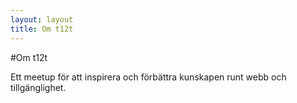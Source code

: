 ```yaml
---
layout: layout
title: Om t12t
---
```


#Om t12t

Ett meetup för att inspirera och förbättra kunskapen runt webb och tillgänglighet.